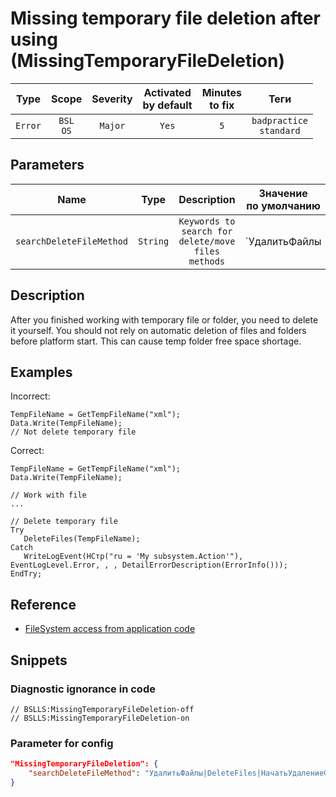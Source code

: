 # Missing temporary file deletion after using (MissingTemporaryFileDeletion)

|  Type   |        Scope        | Severity | Activated<br>by default | Minutes<br>to fix |               Теги                |
|:-------:|:-------------------:|:--------:|:-----------------------------:|:-----------------------:|:---------------------------------:|
| `Error` | `BSL`<br>`OS` | `Major`  |             `Yes`             |           `5`           | `badpractice`<br>`standard` |

## Parameters


|           Name           |   Type   |                    Description                     |                               Значение<br>по умолчанию                                |
|:------------------------:|:--------:|:--------------------------------------------------:|:-------------------------------------------------------------------------------------------:|
| `searchDeleteFileMethod` | `String` | `Keywords to search for delete/move files methods` | `УдалитьФайлы|DeleteFiles|НачатьУдалениеФайлов|BeginDeletingFiles|ПереместитьФайл|MoveFile` |
<!-- Блоки выше заполняются автоматически, не трогать -->
## Description

After you finished working with temporary file or folder, you need to delete it yourself. You should not rely on automatic deletion of files and folders before platform start. This can cause temp folder free space shortage.

## Examples

Incorrect:

```bsl
TempFileName = GetTempFileName("xml");
Data.Write(TempFileName);
// Not delete temporary file
```

Сorrect:

```bsl
TempFileName = GetTempFileName("xml");
Data.Write(TempFileName);

// Work with file
...

// Delete temporary file
Try
   DeleteFiles(TempFileName);
Catch
   WriteLogEvent(НСтр("ru = 'My subsystem.Action'"), EventLogLevel.Error, , , DetailErrorDescription(ErrorInfo()));
EndTry;
```

## Reference

* [FileSystem access from application code](https://its.1c.ru/db/v8std#content:542:hdoc)

## Snippets

<!-- Блоки ниже заполняются автоматически, не трогать -->
### Diagnostic ignorance in code

```bsl
// BSLLS:MissingTemporaryFileDeletion-off
// BSLLS:MissingTemporaryFileDeletion-on
```

### Parameter for config

```json
"MissingTemporaryFileDeletion": {
    "searchDeleteFileMethod": "УдалитьФайлы|DeleteFiles|НачатьУдалениеФайлов|BeginDeletingFiles|ПереместитьФайл|MoveFile"
}
```
